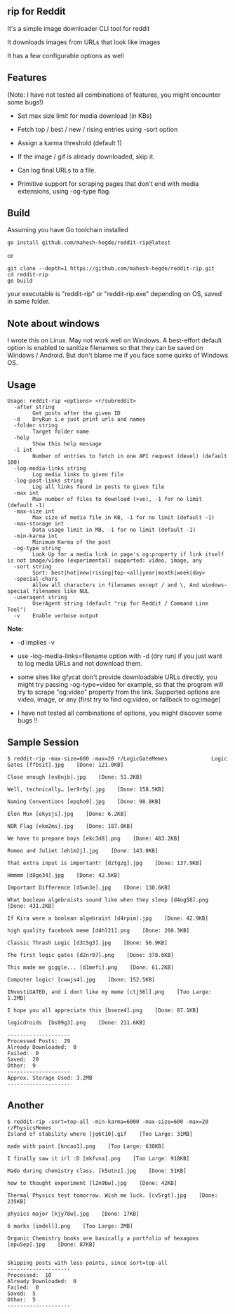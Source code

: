 ## rip for Reddit

It's a simple image downloader CLI tool for reddit

It downloads images from URLs that look like images

It has a few configurable options as well

## Features
(Note: I have not tested all combinations of features, you might encounter some bugs!)

* Set max size limit for media download (in KBs)

* Fetch top / best / new / rising entries using -sort option

* Assign a karma threshold (default 1)

* If the image / gif is already downloaded, skip it.

* Can log final URLs to a file.

* Primitive support for scraping pages that don't end with media extensions, using -og-type flag.

## Build
Assuming you have Go toolchain installed

```
go install github.com/mahesh-hegde/reddit-rip@latest
```

or

```
git clone --depth=1 https://github.com/mahesh-hegde/reddit-rip.git
cd reddit-rip
go build
```

your executable is "reddit-rip" or "reddit-rip.exe" depending on OS, saved in same folder.

## Note about windows
I wrote this on Linux. May not work well on Windows. A best-effort default option is enabled to sanitize filenames so that they can be saved on Windows / Android. But don't blame me if you face some quirks of Windows OS. 

## Usage
```
Usage: reddit-rip <options> <r/subreddit>
  -after string
        Get posts after the given ID
  -d    DryRun i.e just print urls and names
  -folder string
        Target folder name
  -help
        Show this help message
  -l int
        Number of entries to fetch in one API request (devel) (default 100)
  -log-media-links string
        Log media links to given file
  -log-post-links string
        Log all links found in posts to given file
  -max int
        Max number of files to download (+ve), -1 for no limit (default -1)
  -max-size int
        Max size of media file in KB, -1 for no limit (default -1)
  -max-storage int
        Data usage limit in MB, -1 for no limit (default -1)
  -min-karma int
        Minimum Karma of the post
  -og-type string
        Look Up for a media link in page's og:property if link itself is not image/video (experimental) supported: video, image, any
  -sort string
        Sort: best|hot|new|rising|top-<all|year|month|week|day>
  -special-chars
        Allow all characters in filenames except / and \, And windows-special filenames like NUL
  -useragent string
        UserAgent string (default "rip for Reddit / Command Line Tool")
  -v    Enable verbose output
```

**Note:**

* -d implies -v

* use -log-media-links=filename option with -d (dry run) if you just want to log media URLs and not download them.

* some sites like gfycat don't provide downloadable URLs directly, you might try passing -og-type=video for example, so that the program will try to scrape "og:video" property from the link. Supported options are video, image, or any (first try to find og:video, or fallback to og:image)

* I have not tested all combinations of options, you might discover some bugs !!

## Sample Session

```
$ reddit-rip -max-size=600 -max=20 r/LogicGateMemes              Logic Gates [ffbsit].jpg    [Done: 121.0KB]

Close enough [es6njb].jpg    [Done: 51.2KB]

Well, technically… [er9r6y].jpg    [Done: 158.5KB]

Naming Conventions [epqho9].jpg    [Done: 98.8KB]

Elon Mux [ekysjs].jpg    [Done: 6.2KB]

NOR Flag [ekm2ms].jpg    [Done: 187.0KB]

We have to prepare boys [ekc3d8].png    [Done: 483.2KB]

Romeo and Juliet [eh1m2j].jpg    [Done: 143.0KB]

That extra input is important! [dztgzg].jpg    [Done: 137.9KB]

Hmmmm [d8ge34].jpg    [Done: 42.5KB]

Important Difference [d5wn3e].jpg    [Done: 130.6KB]

What boolean algebraists sound like when they sleep [d4og58].png    [Done: 431.2KB]

If Kira were a boolean algebraist [d4rpim].jpg    [Done: 42.9KB]

high quality facebook meme [d4hl21].png    [Done: 260.3KB]

Classic Thrash Logic [d3t5g3].jpg    [Done: 56.9KB]

The first logic gates [d2nr07].png    [Done: 378.6KB]

This made me giggle... [d1mefi].png    [Done: 61.2KB]

Computer logic! [cwwjs4].jpg    [Done: 152.5KB]

INvestiGATED, and i dont like my meme [ctj56l].png    [Too Large: 1.2MB]

I hope you all appreciate this [bseze4].png    [Done: 87.1KB]

logicdroids  [bs09g3].png    [Done: 211.6KB]

--------------------
Processed Posts:  29
Already Downloaded:  0
Failed:  0
Saved:  20
Other:  9
--------------------
Approx. Storage Used: 3.2MB
--------------------
```

## Another

```
$ reddit-rip -sort=top-all -min-karma=6000 -max-size=600 -max=20 r/PhysicsMemes
Island of stability where [jq6t10].gif    [Too Large: 31MB]

made with paint [kncao1].png    [Too Large: 638KB]

I finally saw it irl :D [mkfvna].png    [Too Large: 918KB]

Made during chemistry class. [k5utnz].jpg    [Done: 51KB]

how to thought experiment [l2n9bw].jpg    [Done: 42KB]

Thermal Physics test tomorrow. Wish me luck. [cv5rgt].jpg    [Done: 235KB]

physics major [kjy78w].jpg    [Done: 17KB]

6 marks [imdell].png    [Too Large: 2MB]

Organic Chemistry books are basically a portfolio of hexagons [epu5ep].jpg    [Done: 87KB]


Skipping posts with less points, since sort=top-all
--------------------
Processed:  10
Already Downloaded:  0
Failed:  0
Saved:  5
Other:  5
--------------------
```
